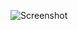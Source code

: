 ![Screenshot](https://raw.githubusercontent.com/Cryakl/Ultimate-RAT-Collection/refs/heads/main/Nitol/CkDdos/Screenshot.png)
